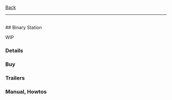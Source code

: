 [Back](https://greengolem.github.io)
<hr>
<br>
## Binary Station

WIP

### Details

### Buy

### Trailers

### Manual, Howtos


